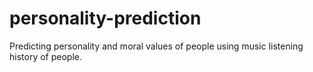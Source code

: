 # personality-prediction
Predicting personality and moral values of people using music listening history of people.
